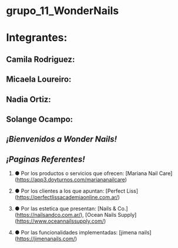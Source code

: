

# grupo_11_WonderNails

# Integrantes:

## Camila Rodriguez: 

## Micaela Loureiro:

## Nadia Ortiz:

## Solange Ocampo: 


## ***¡Bienvenidos a Wonder Nails!***


## ***¡Paginas Referentes!***
1.  ● Por los productos o servicios que ofrecen: 
[Mariana Nail Care] (https://app3.doyturnos.com/mariananailcare)

2.  ● Por los clientes a los que apuntan:
[Perfect Liss] (https://perfectlissacademiaonline.com.ar/)

3.  ● Por las estetica que presentan:
[Nails & Co.] (https://nailsandco.com.ar/), [Ocean Nails Supply] (https://www.oceannailssupply.com/)

4.  ● Por las funcionalidades implementadas: 
[jimena nails] (https://jimenanails.com/)